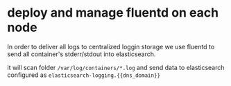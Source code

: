 # deploy and manage fluentd on each node

In order to deliver all logs to centralized loggin storage we use fluentd to send all container's stderr/stdout into elasticsearch. 

it will scan folder `/var/log/containers/*.log` and send data to elasticsearch configured as `elasticsearch-logging.{{dns_domain}}`
